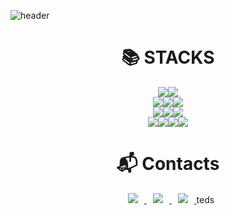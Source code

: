 ![header](https://capsule-render.vercel.app/api?type=wave&color=auto&height=300&section=header&text=Hello%20duk%20👋&fontSize=90)


<div align=center><h1>📚 STACKS</h1></div>

<div align=center>
<img src="https://img.shields.io/badge/JAVA-007396?style=for-the-badge&logo=java&logoColor=white"><img src="https://img.shields.io/badge/Spring-6DB33F?style=for-the-badge&logo=Spring&logoColor=white"><br>
<img src="https://img.shields.io/badge/oracle-F80000?style=for-the-badge&logo=oracle&logoColor=white"><img src="https://img.shields.io/badge/mysql-4479A1?style=for-the-badge&logo=mysql&logoColor=white"><img src="https://img.shields.io/badge/mariaDB-003545?style=for-the-badge&logo=mariaDB&logoColor=white"><br>
<img src="https://img.shields.io/badge/javascript-F7DF1E?style=for-the-badge&logo=javascript&logoColor=black"><img src="https://img.shields.io/badge/html-E34F26?style=for-the-badge&logo=html5&logoColor=white"><img src="https://img.shields.io/badge/css-1572B6?style=for-the-badge&logo=css3&logoColor=white"><br>
<img src="https://img.shields.io/badge/github-181717?style=for-the-badge&logo=github&logoColor=white"><img src="https://img.shields.io/badge/linux-FCC624?style=for-the-badge&logo=linux&logoColor=black"><img src="https://img.shields.io/badge/aws-232F3E?style=for-the-badge&logo=aws&logoColor=white"><img src="https://img.shields.io/badge/apache tomcat-F8DC75?style=for-the-badge&logo=apachetomcat&logoColor=white"><br>
</div>

<div align=center><h1>📬 Contacts</h1></div>

<div align=center>
<a href="https://dukkoong.tistory.com/" target="_blank">
    <img 
        src="http://img.shields.io/badge/-Tech%20Blog-655ced?style=flat&logo=github&link=https://dukkoong.tistory.com/"
        style="height : auto; margin-left : 10px; margin-right : 10px;"/>
</a> <a href="https://instagram.com/duk_koong" target="_blank">
    <img 
        src="http://img.shields.io/badge/-Instagram-black?style=flat&logo=Instagram&link=https://instagram.com/duk_koong/"
        style="height : auto; margin-left : 10px; margin-right : 10px;"/>
</a> <a href="mailto:dukkoong@gmail.com" target="_blank">
    <img 
        src="https://img.shields.io/badge/Gmail-d14836?style=flat-square&logo=Gmail&logoColor=white&link=mailto:dukkoong@gmail.com"
        style="height : auto; margin-left : 10px; margin-right : 10px;"/>
</a>teds
</div>
